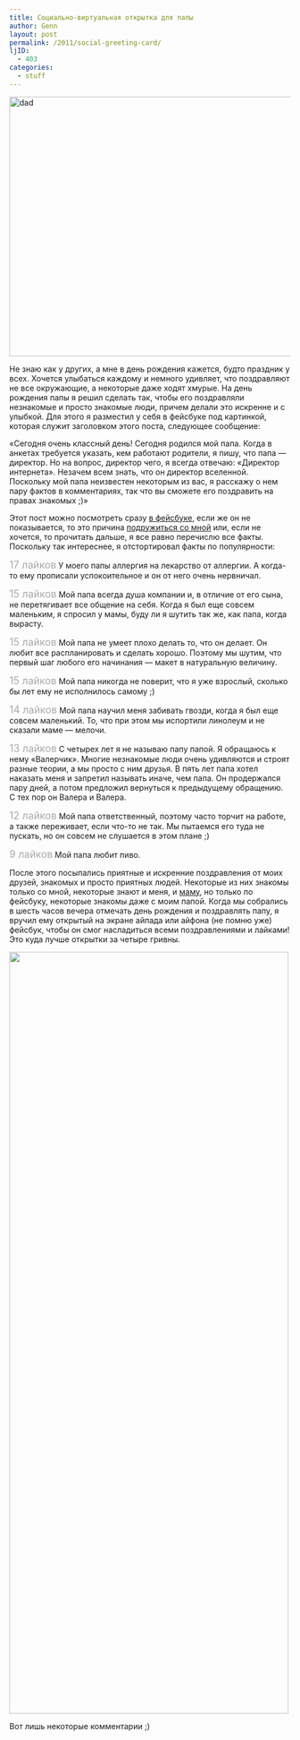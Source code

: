 ```yaml
---
title: Социально-виртуальная открытка для папы
author: Genn
layout: post
permalink: /2011/social-greeting-card/
ljID:
  - 403
categories:
  - stuff
---
```

<img src="http://mega.genn.org/=^_^=/uploads/2011/08/dad.png" alt="dad" width="636" height="464" />

Не знаю как у других, а мне в день рождения кажется, будто праздник у всех. Хочется улыбаться каждому и немного удивляет, что поздравляют не все окружающие, а некоторые даже ходят хмурые. На день рождения папы я решил сделать так, чтобы его поздравляли незнакомые и просто знакомые люди, причем делали это искренне и с улыбкой. Для этого я разместил у себя в фейсбуке под картинкой, которая служит заголовком этого поста, следующее сообщение:

«Сегодня очень классный день! Сегодня родился мой папа. Когда в анкетах требуется указать, кем работают родители, я пишу, что папа — директор. Но на вопрос, директор чего, я всегда отвечаю: «Директор интернета». Незачем всем знать, что он директор вселенной. Поскольку мой папа неизвестен некоторым из вас, я расскажу о нем пару фактов в комментариях, так что вы сможете его поздравить на правах знакомых ;)»<!--more-->

Этот пост можно посмотреть сразу [в фейсбуке][1], если же он не показывается, то это причина [подружиться со мной][2] или, если не хочется, то прочитать дальше, я все равно перечислю все факты. Поскольку так интереснее, я отстортировал факты по популярности:

<span style="font-size: 18px; color: #aaa;">17 лайков</span> У моего папы аллергия на лекарство от аллергии. А когда-то ему прописали успокоительное и он от него очень нервничал.

<span style="font-size: 18px; color: #aaa;">15 лайков</span> Мой папа всегда душа компании и, в отличие от его сына, не перетягивает все общение на себя. Когда я был еще совсем маленьким, я спросил у мамы, буду ли я шутить так же, как папа, когда вырасту.

<span style="font-size: 18px; color: #aaa;">15 лайков</span> Мой папа не умеет плохо делать то, что он делает. Он любит все распланировать и сделать хорошо. Поэтому мы шутим, что первый шаг любого его начинания — макет в натуральную величину.

<span style="font-size: 18px; color: #aaa;">15 лайков</span> Мой папа никогда не поверит, что я уже взрослый, сколько бы лет ему не исполнилось самому ;)

<span style="font-size: 18px; color: #aaa;">14 лайков</span> Мой папа научил меня забивать гвозди, когда я был еще совсем маленький. То, что при этом мы испортили линолеум и не сказали маме — мелочи.

<span style="font-size: 18px; color: #aaa;">13 лайков</span> С четырех лет я не называю папу папой. Я обращаюсь к нему «Валерчик». Многие незнакомые люди очень удивляются и строят разные теории, а мы просто с ним друзья. В пять лет папа хотел наказать меня и запретил называть иначе, чем папа. Он продержался пару дней, а потом предложил вернуться к предыдущему обращению. С тех пор он Валера и Валера.

<span style="font-size: 18px; color: #aaa;">12 лайков</span> Мой папа ответственный, поэтому часто торчит на работе, а также переживает, если что-то не так. Мы пытаемся его туда не пускать, но он совсем не слушается в этом плане ;)

<span style="font-size: 18px; color: #aaa;">9 лайков</span> Мой папа любит пиво.

После этого посыпались приятные и искренние поздравления от моих друзей, знакомых и просто приятных людей. Некоторые из них знакомы только со мной, некоторые знают и меня, и [маму][3], но только по фейсбуку, некоторые знакомы даже с моим папой. Когда мы собрались в шесть часов вечера отмечать день рождения и поздравлять папу, я вручил ему открытый на экране айпада или айфона (не помню уже) фейсбук, чтобы он смог насладиться всеми поздравлениями и лайками! Это куда лучше открытки за четыре гривны.

<img src="http://mega.genn.org/=^_^=/uploads/2011/09/mega.png" alt="" width="500" height="1361" />

<p class="imgdesc">
  Вот лишь некоторые комментарии ;)
</p>

 [1]: http://www.facebook.com/photo.php?fbid=2137766676976
 [2]: http://www.facebook.com/genn.osypenko
 [3]: http://www.facebook.com/margarit.margaritovich
